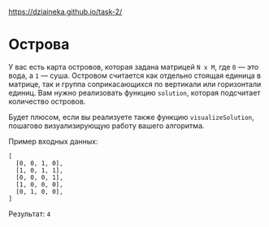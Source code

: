 https://dziaineka.github.io/task-2/

# Острова

У вас есть карта островов, которая задана матрицей `N x M`, где `0` — это вода, а `1` — суша. Островом считается как отдельно стоящая единица в матрице, так и группа соприкасающихся по вертикали или горизонтали единиц. Вам нужно реализовать функцию `solution`, которая подсчитает количество островов.

Будет плюсом, если вы реализуете также функцию `visualizeSolution`, пошагово визуализирующую работу вашего алгоритма.

Пример входных данных:

```
[
  [0, 0, 1, 0],
  [1, 0, 1, 1],
  [0, 0, 0, 1],
  [1, 0, 0, 0],
  [0, 1, 0, 0],
]
```

Результат: `4`
